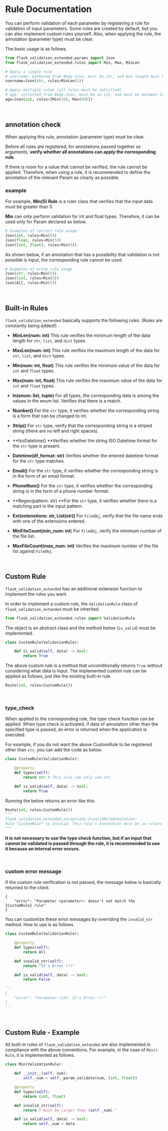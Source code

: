 # Rule Documentation

You can perform validation of each parameter by registering a rule for validation of input parameters. Some rules are created by default, but you can also implement custom rules yourself. Also, when applying the rule, the annotation (parameter type) must be clear.

The basic usage is as follows.

```python
from flask_validation_extended.params import Json
from flask_validation_extended.rules import Min, Max, MinLen

# Apply a single rule
# username: Gathered from Body-Json, must be str, and min length must be greater than 5.
username=Json(str, rules=MinLen(5))

# Apply multiple rules (all rules must be satisfied)
# age: collected from Body-Json, must be an int, and must be between 18 and 99
age=Json(int, rules=[Min(18), Max(99)])
```

<br>

## annotation check 

When applying this rule, annotation (parameter type) must be clear.  

Before all rules are registered, for annotations passed together as arguments, **verify whether all annotations can apply the corresponding rule**.

If there is room for a value that cannot be verified, the rule cannot be applied. Therefore, when using a rule, it is recommended to define the annotation of the relevant Param as clearly as possible.

### example

For example, **Min(5) Rule** is a ruler class that verifies that the input data must be greater than 5. 

**Min** can only perform validation for int and float types. Therefore, it can be used only for Param declared as below.

```python
# Examples of correct rule usage
Json(int, rules=Min(5))
Json(float, rules=Min(5))
Json([int, float], rules=Min(5))
```

As shown below, if an annotation that has a possibility that validation is not possible is input, the corresponding rule cannot be used.

```python
# Examples of wrong rule usage
Json(str, rules=Min(5))
Json(list, rules=Min(5))
Json(All, rules=Min(5))
```

<br>

## Built-in Rules

`flask_validation_extended` basically supports the following rules. (Rules are constantly being added!)


- **MinLen(num: int)** This rule verifies the minimum length of the data length for `str`, `list`, and `dict` types.

- **MaxLen(num: int)**  This rule verifies the maximum length of the data for `str`, `list`, and `dict` types. 

- **Min(num: int, float)** This rule verifies the minimum value of the data for `int` and `float` types.
- **Max(num: int, float)**  This rule verifies the maximum value of the data for `int` and `float` types.
- **In(enum: list, tuple)** For all types, the corresponding data is among the values in the enum list. Verifies that there is a match.
- **Number()** For the `str` type, it verifies whether the corresponding string is a form that can be changed to int.
- **Strip()** For `str` type, verify that the corresponding string is a striped string (there are no left and right spaces).
- **IsoDatetime() **Verifies whether the string ISO Datetime format for the `str` type is present.
- **Datetime(df_format: str)** Verifies whether the entered datetime format for the `str` type matches.

- **Email()**  For the `str` type, it verifies whether the corresponding string is in the form of an email format.
- **PhoneNum()** For the `str` type, it verifies whether the corresponding string is in the form of a phone number format.
- **Regex(pattern: str) **For the `str` type, it verifies whether there is a matching part in the input pattern.
- **Ext(extenstions: str, List(str))** For `FileObj`, verify that the file name ends with one of the extensions entered.
- **MinFileCount(min_num: int**) For `FileObj`, verify the minimum number of the file list.
- **MaxFileCount(max_num: int)** Verifies the maximum number of the file list against `FileObj`.

<br>

## Custom Rule

`flask_validation_extended` has an additional extension function to implement the rules you want. 

In order to implement a custom rule, the `ValidationRule` class of `flask_validation_extended` must be inherited.

```python
from flask_validation_extended.rules import ValidationRule
```

The object is an abstract class and the method below (`is_valid`) must be implemented.

```python
class CustomRule(ValidationRule):

    def is_valid(self, data) -> bool:
        return True
```

The above custom rule is a method that unconditionally returns `True` without considering what data is input. The implemented custom rule can be applied as follows, just like the existing built-in rule.

```python
Route(int, rules=CustomRule())
```

<br>

### type_check

When applied to the corresponding rule, the type check function can be applied. When type check is activated, if data of annotation other than the specified type is passed, an error is returned when the application is executed.

For example, if you do not want the above CustomRule to be registered other than `str`, you can add the code as below.

```python
class CustomRule(ValidationRule):

    @property
    def types(self):
        return str # This rule can only use str

    def is_valid(self, data) -> bool:
        return True
```

Running the below returns an error like this:

```python
Route(int, rules=CustomRule())
"""
flask_validation_extended.exceptions.InvalidRuleAnnotation: 
Rule "CustomRule" is Invalid. This rule's Annotation must be in <class 'str'>,
"""
```

**It is not necessary to use the type check function, but if an input that cannot be validated is passed through the rule, it is recommended to use it because an internal error occurs.**

<br>

### custom error message

If the custom rule verification is not passed, the message below is basically returned to the client.

```
{
    "error": "Parameter <parameter>: doesn't not match the {CustomRule} rule"
}
```

You can customize these error messages by overriding the `invalid_str` method. How to use is as follows.

```python
class CustomRule(ValidationRule):

    @property
    def types(self):
        return All

    def invalid_str(self):
        return "It's Error !!!"

    def is_valid(self, data) -> bool:
        return False

'''
{
    "error": "Parameter <id>: It's Error !!!"
}
'''
```

<br>

## Custom Rule - Example

All built-in rules of `flask_validation_extended` are also implemented in compliance with the above conventions. For example, in the case of `Min() Rule`, it is implemented as follows.

```python
class Min(ValidationRule):

    def __init__(self, num):
        self._num = self._param_validate(num, (int, float))

    @property
    def types(self):
        return (int, float)

    def invalid_str(self):
        return f"must be larger than {self._num}."

    def is_valid(self, data) -> bool:
        return self._num < data
```



